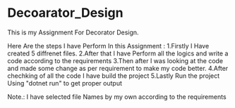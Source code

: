 # Decoarator_Design
This is my Assignment For Decorator Design.

Here Are the steps I have Perform In this Assignment :
    1.Firstly I Have created 5 diffrenet files.
    2.After that I have Perform all the logics and write a code according to the requirements 
    3.Then after I was looking at the code and made some change as per requirement to make my code better.
    4.After chechking of all the code I have build the project 
    5.Lastly Run the project Using "dotnet run" to get proper output

Note.: I have selected file Names by my own according to the requirements